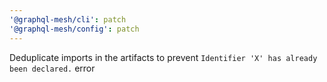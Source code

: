 ```yaml
---
'@graphql-mesh/cli': patch
'@graphql-mesh/config': patch
---
```


Deduplicate imports in the artifacts to prevent `Identifier 'X' has already been declared.` error
